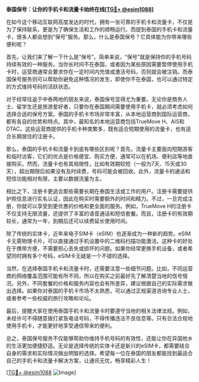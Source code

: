 **泰国保号：让你的手机卡和流量卡始终在线[[TG💪+ @esim1088](https://t.me/s/esim1088)]**

在如今这个移动互联网高度发达的时代，拥有一张可靠的手机卡和流量卡，不仅是为了保持联系，更是为了确保生活和工作的顺畅运行。而提到泰国的手机卡和流量卡，很多人都会想到“保号”服务。那么，什么是泰国保号？它具体能为你带来哪些便利呢？

首先，让我们来了解一下什么是“保号”。简单来说，“保号”就是保持你的手机号码持续有效的一种服务。当你长时间不在泰国，或者因为某些原因需要暂停使用手机卡时，运营商通常会要求你在一定时间内充值或激活号码，否则就会被注销。而泰国保号服务则可以帮助你避免这种情况的发生，即使你不在泰国，也可以通过特定的方式维持号码的活跃状态。

对于经常往返于中泰两地的朋友来说，泰国保号显得尤为重要。无论你是商务人士、留学生还是旅游爱好者，只要你在泰国期间需要使用手机卡，就必须考虑如何选择合适的保号方案。泰国的手机卡市场非常丰富，从本地运营商到国际运营商，都有各自的优势和特点。其中，最知名的本地运营商包括TrueMove H、AIS和DTAC。这些运营商提供的手机卡种类繁多，既有适合短期使用的流量卡，也有适合长期居住的注册卡。

那么，泰国的手机卡和流量卡到底有哪些区别呢？首先，流量卡主要面向短期游客和临时访客，它们的优点是价格便宜、购买方便，通常可以在机场、便利店等地直接购买。然而，流量卡也有其局限性，比如有效期较短（一般为7天、15天或30天），超出期限后如果没有及时续费，号码可能会被回收。此外，流量卡的通话和短信功能相对有限，主要以数据流量为主。

相比之下，注册卡更适合那些需要长期在泰国生活或工作的用户。注册卡需要提供护照信息进行实名认证，因此在购买时需要额外的时间和精力。不过，一旦完成注册，你就可以享受到更优惠的价格和更全面的服务。例如，TrueMove H的注册卡不仅支持无限流量，还提供了丰富的语音通话和短信套餐。而且，注册卡的有效期较长，通常为一年，到期后还可以续费延长使用时间。

除了传统的实体卡，近年来电子SIM卡（eSIM）也逐渐成为一种新的趋势。eSIM卡无需物理卡片，可以直接通过手机设置中的二维码扫描功能激活。这种卡的好处在于携带方便，不需要担心丢失或损坏的问题。如果你经常更换手机设备，或者希望同时拥有多个号码，eSIM卡无疑是一个不错的选择。

当然，在选择泰国手机卡和流量卡时，还需要注意一些细节问题。比如，不同运营商的网络覆盖范围可能有所不同，所以在购买之前最好先了解清楚当地的信号情况。另外，不同套餐的价格和服务内容也会有所差异，建议根据自己的实际需求做出选择。如果你对泰国的手机卡市场不太熟悉，可以通过正规渠道咨询专业人士，或者参考一些权威的旅行攻略和论坛。

最后，提醒大家在使用泰国手机卡和流量卡时要遵守当地的相关法律法规。例如，未经许可不得随意拨打紧急电话号码，不得传播违法不良信息等。只有合法合规地使用手机卡，才能更好地享受通信带来的便利。

总之，泰国保号服务不仅能够帮助你维持手机号码的有效性，还能让你在异国他乡的生活更加便捷舒适。无论是选择传统的实体卡还是新兴的eSIM卡，都需要结合自身的需求和实际情况做出明智的选择。希望每一位在泰国的朋友都能找到最适合自己的手机卡和流量卡解决方案，让通讯无忧，畅享精彩人生！

[[TG💪+ @esim1088](https://t.me/s/esim1088) ![Image](https://i.postimg.cc/4NQfJmqS/Snipaste-2025-05-13-00-14-12.png)]